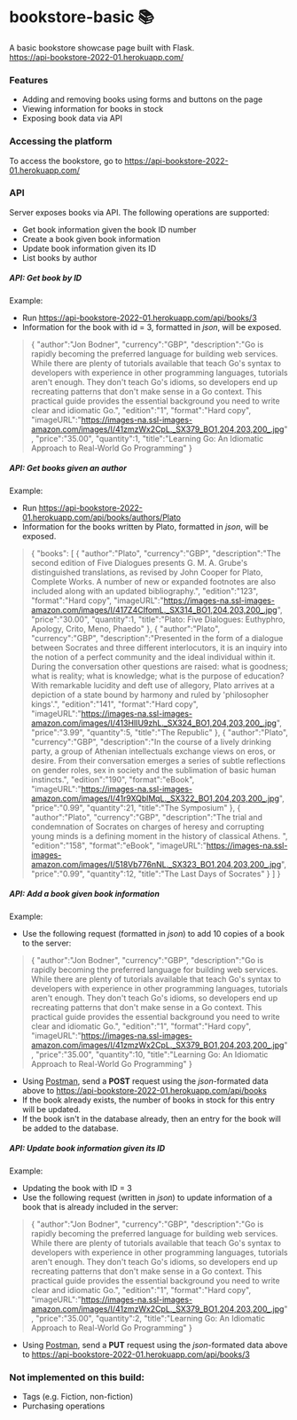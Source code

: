 # bookstore-basic 📚
A basic bookstore showcase page built with Flask.
<br/>
https://api-bookstore-2022-01.herokuapp.com/

### Features
- Adding and removing books using forms and buttons on the page
- Viewing information for books in stock
- Exposing book data via API 

### Accessing the platform
To access the bookstore, go to https://api-bookstore-2022-01.herokuapp.com/

### API
Server exposes books via API. The following operations are supported:
- Get book information given the book ID number
- Create a book given book information
- Update book information given its ID
- List books by author

##### API: Get book by ID
Example:
- Run https://api-bookstore-2022-01.herokuapp.com/api/books/3
- Information for the book with id = 3, formatted in _json_, will be exposed.
> {
	"author":"Jon Bodner",
	"currency":"GBP",
	"description":"Go is rapidly becoming the preferred language for building web services. While there are plenty of tutorials available that teach Go's syntax to developers with experience in other programming languages, tutorials aren't enough. They don't teach Go's idioms, so developers end up recreating patterns that don't make sense in a Go context. This practical guide provides the essential background you need to write clear and idiomatic Go.",
	"edition":"1",
	"format":"Hard copy",
	"imageURL":"https://images-na.ssl-images-amazon.com/images/I/41zmzWx2CpL._SX379_BO1,204,203,200_.jpg",
	"price":"35.00",
	"quantity":1,
	"title":"Learning Go: An Idiomatic Approach to Real-World Go Programming"
	}
	
##### API: Get books given an author
Example:
- Run https://api-bookstore-2022-01.herokuapp.com/api/books/authors/Plato
- Information for the books written by Plato, formatted in _json_, will be exposed.
>{
	"books":
		[
			{
				"author":"Plato",
				"currency":"GBP",
				"description":"The second edition of Five Dialogues presents G. M. A. Grube's distinguished translations, as revised by John Cooper for Plato, Complete Works. A number of new or expanded footnotes are also included along with an updated bibliography.",
				"edition":"123",
				"format":"Hard copy",
				"imageURL":"https://images-na.ssl-images-amazon.com/images/I/417Z4CIfomL._SX314_BO1,204,203,200_.jpg",
				"price":"30.00",
				"quantity":1,
				"title":"Plato: Five Dialogues: Euthyphro, Apology, Crito, Meno, Phaedo"
			},
			{
				"author":"Plato",
				"currency":"GBP",
				"description":"Presented in the form of a dialogue between Socrates and three different interlocutors, it is an inquiry into the notion of a perfect community and the ideal individual within it. During the conversation other questions are raised: what is goodness; what is reality; what is knowledge; what is the purpose of education? With remarkable lucidity and deft use of allegory, Plato arrives at a depiction of a state bound by harmony and ruled by 'philosopher kings'.",
				"edition":"141",
				"format":"Hard copy",
				"imageURL":"https://images-na.ssl-images-amazon.com/images/I/413HlIU9zhL._SX324_BO1,204,203,200_.jpg",
				"price":"3.99",
				"quantity":5,
				"title":"The Republic"
			},
			{
				"author":"Plato",
				"currency":"GBP",
				"description":"In the course of a lively drinking party, a group of Athenian intellectuals exchange views on eros, or desire. From their conversation emerges a series of subtle reflections on gender roles, sex in society and the sublimation of basic human instincts.",
				"edition":"190",
				"format":"eBook",
				"imageURL":"https://images-na.ssl-images-amazon.com/images/I/41r9XQblMqL._SX322_BO1,204,203,200_.jpg",
				"price":"0.99",
				"quantity":21,
				"title":"The Symposium"
			},
			{
				"author":"Plato",
				"currency":"GBP",
				"description":"The trial and condemnation of Socrates on charges of heresy and corrupting young minds is a defining moment in the history of classical Athens. ",
				"edition":"158",
				"format":"eBook",
				"imageURL":"https://images-na.ssl-images-amazon.com/images/I/518Vb776nNL._SX323_BO1,204,203,200_.jpg",
				"price":"0.99",
				"quantity":12,
				"title":"The Last Days of Socrates"
			}
		]
}
	

##### API: Add a book given book information
Example:
- Use the following request (formatted in *json*) to add 10 copies of a book to the server:
> {
	"author":"Jon Bodner",
	"currency":"GBP",
	"description":"Go is rapidly becoming the preferred language for building web services. While there are plenty of tutorials available that teach Go's syntax to developers with experience in other programming languages, tutorials aren't enough. They don't teach Go's idioms, so developers end up recreating patterns that don't make sense in a Go context. This practical guide provides the essential background you need to write clear and idiomatic Go.",
	"edition":"1",
	"format":"Hard copy",
	"imageURL":"https://images-na.ssl-images-amazon.com/images/I/41zmzWx2CpL._SX379_BO1,204,203,200_.jpg",
	"price":"35.00",
	"quantity":10,
	"title":"Learning Go: An Idiomatic Approach to Real-World Go Programming"
	}
	
- Using [Postman](http://https://www.postman.com/ "Postman"), send a **POST** request using the _json_-formated data above to  https://api-bookstore-2022-01.herokuapp.com/api/books
- If the book already exists, the number of books in stock for this entry will be updated.
- If the book isn't in the database already, then an entry for the book will be added to the database.

##### API: Update book information given its ID
Example:
- Updating the book with ID = 3
- Use the following request (written in *json*) to update information of a book that is already included in the server:
> {
	"author":"Jon Bodner",
	"currency":"GBP",
	"description":"Go is rapidly becoming the preferred language for building web services. While there are plenty of tutorials available that teach Go's syntax to developers with experience in other programming languages, tutorials aren't enough. They don't teach Go's idioms, so developers end up recreating patterns that don't make sense in a Go context. This practical guide provides the essential background you need to write clear and idiomatic Go.",
	"edition":"1",
	"format":"Hard copy",
	"imageURL":"https://images-na.ssl-images-amazon.com/images/I/41zmzWx2CpL._SX379_BO1,204,203,200_.jpg",
	"price":"35.00",
	"quantity":2,
	"title":"Learning Go: An Idiomatic Approach to Real-World Go Programming"
	}
	
- Using [Postman](http://https://www.postman.com/ "Postman"), send a **PUT** request using the _json_-formated data above to  https://api-bookstore-2022-01.herokuapp.com/api/books/3




### Not implemented on this build:
- Tags (e.g. Fiction, non-fiction)
- Purchasing operations
